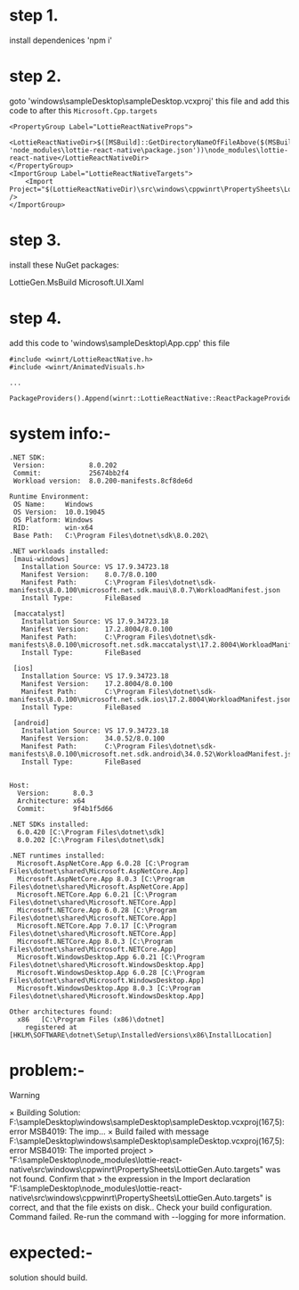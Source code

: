 # step 1.
install dependenices 'npm i'

# step 2.
goto 'windows\sampleDesktop\sampleDesktop.vcxproj' this file and add this code to after this `Microsoft.Cpp.targets`

```
<PropertyGroup Label="LottieReactNativeProps">
    <LottieReactNativeDir>$([MSBuild]::GetDirectoryNameOfFileAbove($(MSBuildThisFileDirectory), 'node_modules\lottie-react-native\package.json'))\node_modules\lottie-react-native</LottieReactNativeDir>
</PropertyGroup>
<ImportGroup Label="LottieReactNativeTargets">
    <Import Project="$(LottieReactNativeDir)\src\windows\cppwinrt\PropertySheets\LottieGen.Auto.targets" />
</ImportGroup>
```

# step 3.

install these NuGet packages:

LottieGen.MsBuild
Microsoft.UI.Xaml

# step 4.
add this code to 'windows\sampleDesktop\App.cpp' this file

```
#include <winrt/LottieReactNative.h>
#include <winrt/AnimatedVisuals.h>

...

PackageProviders().Append(winrt::LottieReactNative::ReactPackageProvider(winrt::AnimatedVisuals::LottieCodegenSourceProvider()));
```


# system info:- 

```
.NET SDK:
 Version:           8.0.202
 Commit:            25674bb2f4
 Workload version:  8.0.200-manifests.8cf8de6d

Runtime Environment:
 OS Name:     Windows
 OS Version:  10.0.19045
 OS Platform: Windows
 RID:         win-x64
 Base Path:   C:\Program Files\dotnet\sdk\8.0.202\

.NET workloads installed:
 [maui-windows]
   Installation Source: VS 17.9.34723.18
   Manifest Version:    8.0.7/8.0.100
   Manifest Path:       C:\Program Files\dotnet\sdk-manifests\8.0.100\microsoft.net.sdk.maui\8.0.7\WorkloadManifest.json
   Install Type:        FileBased

 [maccatalyst]
   Installation Source: VS 17.9.34723.18
   Manifest Version:    17.2.8004/8.0.100
   Manifest Path:       C:\Program Files\dotnet\sdk-manifests\8.0.100\microsoft.net.sdk.maccatalyst\17.2.8004\WorkloadManifest.json
   Install Type:        FileBased

 [ios]
   Installation Source: VS 17.9.34723.18
   Manifest Version:    17.2.8004/8.0.100
   Manifest Path:       C:\Program Files\dotnet\sdk-manifests\8.0.100\microsoft.net.sdk.ios\17.2.8004\WorkloadManifest.json
   Install Type:        FileBased

 [android]
   Installation Source: VS 17.9.34723.18
   Manifest Version:    34.0.52/8.0.100
   Manifest Path:       C:\Program Files\dotnet\sdk-manifests\8.0.100\microsoft.net.sdk.android\34.0.52\WorkloadManifest.json
   Install Type:        FileBased


Host:
  Version:      8.0.3
  Architecture: x64
  Commit:       9f4b1f5d66

.NET SDKs installed:
  6.0.420 [C:\Program Files\dotnet\sdk]
  8.0.202 [C:\Program Files\dotnet\sdk]

.NET runtimes installed:
  Microsoft.AspNetCore.App 6.0.28 [C:\Program Files\dotnet\shared\Microsoft.AspNetCore.App]
  Microsoft.AspNetCore.App 8.0.3 [C:\Program Files\dotnet\shared\Microsoft.AspNetCore.App]
  Microsoft.NETCore.App 6.0.21 [C:\Program Files\dotnet\shared\Microsoft.NETCore.App]
  Microsoft.NETCore.App 6.0.28 [C:\Program Files\dotnet\shared\Microsoft.NETCore.App]
  Microsoft.NETCore.App 7.0.17 [C:\Program Files\dotnet\shared\Microsoft.NETCore.App]
  Microsoft.NETCore.App 8.0.3 [C:\Program Files\dotnet\shared\Microsoft.NETCore.App]
  Microsoft.WindowsDesktop.App 6.0.21 [C:\Program Files\dotnet\shared\Microsoft.WindowsDesktop.App]
  Microsoft.WindowsDesktop.App 6.0.28 [C:\Program Files\dotnet\shared\Microsoft.WindowsDesktop.App]
  Microsoft.WindowsDesktop.App 8.0.3 [C:\Program Files\dotnet\shared\Microsoft.WindowsDesktop.App]

Other architectures found:
  x86   [C:\Program Files (x86)\dotnet]
    registered at [HKLM\SOFTWARE\dotnet\Setup\InstalledVersions\x86\InstallLocation]
```

# problem:- 

> [!WARNING]  
> × Building Solution: F:\sampleDesktop\windows\sampleDesktop\sampleDesktop.vcxproj(167,5): error MSB4019: The imp...
> × Build failed with message F:\sampleDesktop\windows\sampleDesktop\sampleDesktop.vcxproj(167,5): error MSB4019: The imported project > "F:\sampleDesktop\node_modules\lottie-react-native\src\windows\cppwinrt\PropertySheets\LottieGen.Auto.targets" was not found. Confirm that > the expression in the Import declaration "F:\sampleDesktop\node_modules\lottie-react-native\src\windows\cppwinrt\PropertySheets\LottieGen.Auto.targets" is correct, and that the file exists on disk.. Check your build configuration.
Command failed. Re-run the command with --logging for more information.

# expected:- 
solution should build.